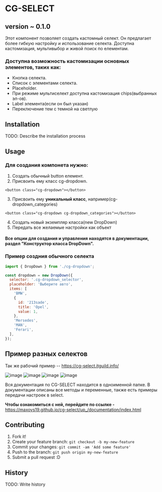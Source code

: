 # CG-SELECT

## version ~ 0.1.0

Этот компонент позволяет создать кастомный селект. Он предлагает более гибкую настройку и использование селекта.
Доступна кастомизация, мультивыбор и живой поиск по елементам.

### Доступна возможность кастомизации основных элементов, таких как:

- Кнопка селекта.
- Список c элементами селекта.
- Placeholder.
- При режиме мультиселект доступна кастомизация chips(выбранных эл-ов).
- Label элемента(если он был указан)
- Переключение тем с темной на светлую

## Installation

TODO: Describe the installation process

## Usage

### Для создания компонета нужно:

1. Создать обычный button елемент.
2. Присвоить ему класс cg-dropdown.

```
<button class="cg-dropdown"></button>
```

3. Присвоить ему **уникальный класс**, например(cg-dropdown_categories)

```
<button class="cg-dropdown cg-dropdown_categories"></button>
```

4. Создать новый экземпляр класса(new DropDown)
5. Передать все желаемые настройки как объект

#### Все опции для создания и управления находятся в документации, раздел "Конструктор класса DropDown".

### Пример создния обычного селекта

```javascript
import { DropDown } from './cg-dropdown';

const dropdown = new DropDown({
  selector: '.cg-dropdown_selector',
  placeholder: 'Выберите авто',
  items: [
    'BMW',
    {
      id: '213sade',
      title: 'Opel',
      value: 1,
    },
    'Mersedes',
    'MAN',
    'Ferari',
  ],
});
```

## Пример разных селектов

Так же рабочий пример -- https://cg-select.itguild.info/

![image](https://github.com/apuc/cg-select/blob/main/src/images/DefaultSelect.png)
![image](https://github.com/apuc/cg-select/blob/main/src/images/MultiSelect.png)
![image](https://github.com/apuc/cg-select/blob/main/src/images/WhiteTheme.png)
![image](https://github.com/apuc/cg-select/blob/main/src/images/Categories.png)

Вся документация по CG-SELECT находится в одноименной папке. В документации описаны все методы и переменные, также есть примеры передачи настроек в select.

**Чтобы ознакомиться с ней, перейдите по ссылке -** https://maxovs19.github.io/cg-select/up_/documentation/index.html

## Contributing

1. Fork it!
2. Create your feature branch: `git checkout -b my-new-feature`
3. Commit your changes: `git commit -am 'Add some feature'`
4. Push to the branch: `git push origin my-new-feature`
5. Submit a pull request :D

## History

TODO: Write history
